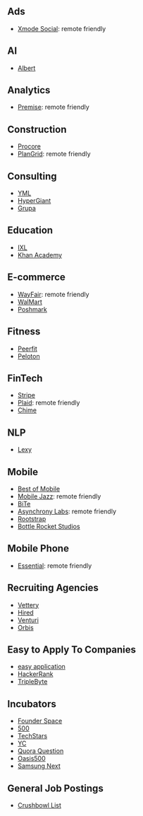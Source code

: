 ## Ads
- [Xmode Social](https://xmode.io): remote friendly

## AI
- [Albert](https://angel.co/learnwithalbert/jobs)

## Analytics
- [Premise](https://www.premise.com): remote friendly

## Construction
- [Procore](http://procore.com/)
- [PlanGrid](https://www.plangrid.com): remote friendly

## Consulting
- [YML](https://ymedialabs.com/x)
- [HyperGiant](https://www.hypergiant.com/careers/)
- [Grupa](https://grupa.io/howgrupaworks)

## Education
- [IXL](https://www.ixl.com/company/)
- [Khan Academy](https://boards.greenhouse.io/khanacademy/)

## E-commerce
- [WayFair](https://www.wayfaircareers.com/): remote friendly
- [WalMart]()
- [Poshmark](https://poshmark.com)

## Fitness
- [Peerfit](https://www.peerfit.com)
- [Peloton](https://www.onepeloton.com)

## FinTech
- [Stripe](http://stripe.com/)
- [Plaid](http://plaid.com/): remote friendly
- [Chime](https://www.chimebank.com/)

## NLP
- [Lexy](https://angel.co/lexy-io/jobs)


## Mobile
- [Best of Mobile](http://www.businessofapps.com/guide/app-development-companies/)
- [Mobile Jazz](http://mobilejazz.com/): remote friendly
- [BiTe](https://www.biteinteractive.com)
- [Asynchrony Labs](https://www.asynchrony.com): remote friendly
- [Rootstrap](https://www.rootstrap.com)
- [Bottle Rocket Studios](https://www.bottlerocketstudios.com)

## Mobile Phone
- [Essential](http://essential.com/): remote friendly

## Recruiting Agencies
- [Vettery](http://vettery.com/)
- [Hired](http://hired.com/)
- [Venturi](https://www.venturi-group.com/us/)
- [Orbis](https://www.orbisconsultants.com/)

## Easy to Apply To Companies
- [easy application](https://github.com/j-delaney/easy-application)
- [HackerRank](https://www.hackerrank.com)
- [TripleByte](https://triplebyte.com)

## Incubators
- [Founder Space](https://www.foundersspace.com)
- [500](https://500.co)
- [TechStars](https://www.techstars.com)
- [YC](http://www.ycombinator.com)
- [Quora Question](https://www.quora.com/What-are-all-the-startup-incubators-seed-programs-accelerators-in-the-San-Francisco-Bay-Area)
- [Oasis500](http://oasis500.com)
- [Samsung Next](https://samsungnext.com)

## General Job Postings
- [Crushbowl List](https://gist.github.com/crushbowl/ae769d5b099765ecce44)
